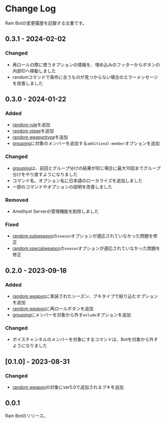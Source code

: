 # Change Log

Rain Botの変更履歴を記録する文書です。

## 0.3.1 - 2024-02-02

### Changed

- 再ロールの際に使うオプションの情報を、埋め込みのフッターからボタンの内部IDへ移動しました
- randomコマンドで条件に合うものが見つからない場合のエラーメッセージを改善しました

## 0.3.0 - 2024-01-22

### Added

- [random rule](./document/commands.md/#ランダム-ルール--random-rule)を追加
- [random stage](./document/commands.md/#ランダム-ルール--random-rule)を追加
- [random weapontype](./document/commands.md/#ランダム-ブキタイプ--random-weapontype)を追加
- [grouping](./document/commands.md/#グルーピング--grouping)に対象のメンバーを追加する`additional-member`オプションを追加

### Changed

- [grouping](./document/commands.md/#グルーピング--grouping)は、前回とグループ分けの結果が同じ場合に最大10回までグループ分けをやり直すようになりました
- コマンド名、オプション名に日本語のローカライズを追加しました
- 一部のコマンドやオプションの説明を改善しました

### Removed

- Amethyst Serverの管理機能を削除しました

### Fixed

- [random subweapon](./document/commands.md/#ランダム-サブウェポン--random-subweapon)の`season`オプションが適応されていなかった問題を修正
- [random specialweapon](./document/commands.md/#ランダム-スペシャルウェポン--random-specialweapon)の`season`オプションが適応されていなかった問題を修正

## 0.2.0 - 2023-09-18

### Added

- [random weapon](./document/commands.md/#ランダム-ブキ--random-weapon)に実装されたシーズン、ブキタイプで絞り込むオプションを追加
- [random weapon](./document/commands.md/#ランダム-ブキ--random-weapon)に再ロールボタンを追加
- [grouping](./document/commands.md/#グルーピング--grouping)にメンバーを対象から外す`exlude`オプションを追加

### Changed

- ボイスチャンネルのメンバーを対象にするコマンドは、Botを対象から外すようになりました

## [0.1.0] - 2023-08-31

### Changed

- [random weapon](./document/commands.md/#random-weapon)の対象にver5.0で追加されるブキを追加

## 0.0.1

Rain Botのリリース。

